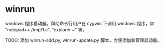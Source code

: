 winrun
======

windows 程序启动器。帮助命令行用户在 cygwin 下调用 windows 程序，如 "notepad++ /tmp/1.c", "explorer ~" 等。

TODO:
添加 winrun-add.py, winrun-update.py 脚本，方便添加和管理启动器。
